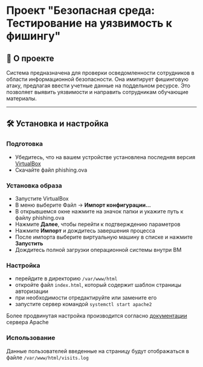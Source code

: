 # Проект "Безопасная среда: Тестирование на уязвимость к фишингу"

## 📖 О проекте
Система предназначена для проверки осведомленности сотрудников в области информационной безопасности. Она имитирует фишинговую атаку, предлагая ввести учетные данные на поддельном ресурсе. Это позволяет выявить уязвимости и направить сотрудникам обучающие материалы.

---

## 🛠️ Установка и настройка

### Подготовка
- Убедитесь, что на вашем устройстве установлена последняя версия [VirtualBox](https://www.virtualbox.org/)
-  Скачайте файл phishing.ova

### Установка образа
- Запустите VirtualBox
- В меню выберите Файл → **Импорт конфигурации...**
- В открывшемся окне нажмите на значок папки и укажите путь к файлу phishing.ova
- Нажмите **Далее**, чтобы перейти к подтверждению параметров
- Нажмите **Импорт** и дождитесь завершения процесса
- После импорта выберите виртуальную машину в списке и нажмите **Запустить**
- Дождитесь полной загрузки операционной системы внутри ВМ


### Настройка
- перейдите в директорию ```/var/www/html```
- откройте файл ```index.html```, который содержит шаблон страницы авторизации
- при необходимости отредактируйте или замените его
- запустите сервер командой ```systemctl start apache2```
  
Более продвинутая настройка производится согласно [документации](https://httpd.apache.org/docs/2.4/) сервера Apache

### Использование
Данные пользователей введенные на страницу будут отображаться в файле ```/var/www/html/visits.log```
   
